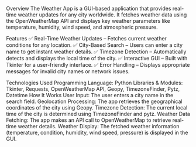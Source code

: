 Overview
The Weather App is a GUI-based application that provides real-time weather updates for any city worldwide. It fetches weather data using the OpenWeatherMap API and displays key weather parameters like temperature, humidity, wind speed, and atmospheric pressure.

Features
✅ Real-Time Weather Updates – Fetches current weather conditions for any location.
✅ City-Based Search – Users can enter a city name to get instant weather details.
✅ Timezone Detection – Automatically detects and displays the local time of the city.
✅ Interactive GUI – Built with Tkinter for a user-friendly interface.
✅ Error Handling – Displays appropriate messages for invalid city names or network issues.

Technologies Used
Programming Language: Python
Libraries & Modules: Tkinter, Requests, OpenWeatherMap API, Geopy, TimezoneFinder, Pytz, Datetime
How It Works
User Input: The user enters a city name in the search field.
Geolocation Processing: The app retrieves the geographical coordinates of the city using Geopy.
Timezone Detection: The current local time of the city is determined using TimezoneFinder and pytz.
Weather Data Fetching: The app makes an API call to OpenWeatherMap to retrieve real-time weather details.
Weather Display: The fetched weather information (temperature, condition, humidity, wind speed, pressure) is displayed in the GUI.
